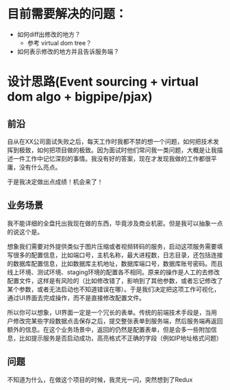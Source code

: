 # 目前需要解决的问题：

- 如何diff出修改的地方？
	- 参考 virtual dom tree？
- 如何表示修改的地方并且告诉服务端？

# 设计思路(Event sourcing + virtual dom algo + bigpipe/pjax)

## 前沿

自从在XX公司面试失败之后，每天工作时我都不禁的想一个问题，如何把技术发挥到极致，如何把项目做的极致。因为面试时他们常问我一类问题，大概是让我描述一件工作中记忆深刻的事情。我没有好的答案，现在才发现我做的工作都很平庸，没有什么亮点。

于是我决定做出点成绩！机会来了！

## 业务场景

我不能详细的全盘托出我现在做的东西，毕竟涉及商业机密。但是我可以抽象一点的说这个是。

想象我们需要对外提供类似于图片压缩或者视频转码的服务，启动这项服务需要填写很多的配置信息，比如端口号，主机名称，最大进程数，日志目录，还包括连接的数据库配置信息，比如数据库主机地址，数据库端口号，数据库账号密码。而且线上环境、测试环境、staging环境的配置各不相同。原来的操作是人工的去修改配置文件，这样是有风险的（比如修改错了，影响到了其他参数，或者忘记修改了某个参数，或者无法启动也不知道错误在哪）。于是我们决定把这项工作可视化，通过UI界面去完成操作，而不是直接修改配置文件。

所以你可以想象，UI界面一定是一个冗长的表单。传统的前端技术手段是，当用户修改完某些字段数据点击保存之后，提交整张表单到服务端，然后服务端再返回额外的信息。在这个业务场景中，返回的仍然是配置表单，但是会多一些附加信息，比如提示服务是否启动成功，高亮格式不正确的字段（例如IP地址格式问题）

## 问题

不知道为什么，在做这个项目的时候，我灵光一闪，突然想到了Redux